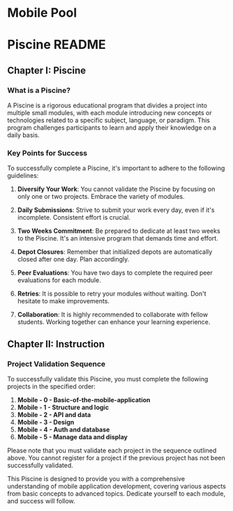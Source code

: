 # Mobile Pool


# Piscine README

## Chapter I: Piscine

### What is a Piscine?
A Piscine is a rigorous educational program that divides a project into multiple small modules, with each module introducing new concepts or technologies related to a specific subject, language, or paradigm. This program challenges participants to learn and apply their knowledge on a daily basis.

### Key Points for Success
To successfully complete a Piscine, it's important to adhere to the following guidelines:

1. **Diversify Your Work**: You cannot validate the Piscine by focusing on only one or two projects. Embrace the variety of modules.

2. **Daily Submissions**: Strive to submit your work every day, even if it's incomplete. Consistent effort is crucial.

3. **Two Weeks Commitment**: Be prepared to dedicate at least two weeks to the Piscine. It's an intensive program that demands time and effort.

4. **Depot Closures**: Remember that initialized depots are automatically closed after one day. Plan accordingly.

5. **Peer Evaluations**: You have two days to complete the required peer evaluations for each module.

6. **Retries**: It is possible to retry your modules without waiting. Don't hesitate to make improvements.

7. **Collaboration**: It is highly recommended to collaborate with fellow students. Working together can enhance your learning experience.

## Chapter II: Instruction

### Project Validation Sequence
To successfully validate this Piscine, you must complete the following projects in the specified order:

1. **Mobile - 0 - Basic-of-the-mobile-application**
2. **Mobile - 1 - Structure and logic**
3. **Mobile - 2 - API and data**
4. **Mobile - 3 - Design**
5. **Mobile - 4 - Auth and database**
6. **Mobile - 5 - Manage data and display**

Please note that you must validate each project in the sequence outlined above. You cannot register for a project if the previous project has not been successfully validated.

This Piscine is designed to provide you with a comprehensive understanding of mobile application development, covering various aspects from basic concepts to advanced topics. Dedicate yourself to each module, and success will follow.
